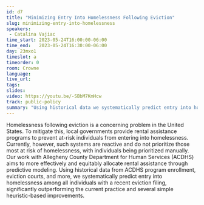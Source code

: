 ```yaml
---
id: d7
title: "Minimizing Entry Into Homelessness Following Eviction"
slug: minimizing-entry-into-homelessness
speakers:
 - Catalina Vajiac
time_start: 2023-05-24T16:00:00-06:00
time_end:   2023-05-24T16:30:00-06:00
day: 23mxo1
timeslot: a
timeorder: 0
room: Crowne
language: 
live_url: 
tags:
slides: 
video: https://youtu.be/-SBbM7KmHcw
track: public-policy
summary: "Using historical data we systematically predict entry into homelessness among individuals with a recent eviction."
---
```


Homelessness following eviction is a concerning problem in the United States. To mitigate this, local governments provide rental assistance programs to prevent at-risk individuals from entering into homelessness. Currently, however, such systems are reactive and do not prioritize those most at risk of homelessness, with individuals being prioritized manually. Our work with Allegheny County Department for Human Services (ACDHS) aims to more effectively and equitably allocate rental assistance through predictive modeling. Using historical data from ACDHS program enrollment, eviction courts, and more, we systematically predict entry into homelessness among all individuals with a recent eviction filing, significantly outperforming the current practice and several simple heuristic-based improvements.

